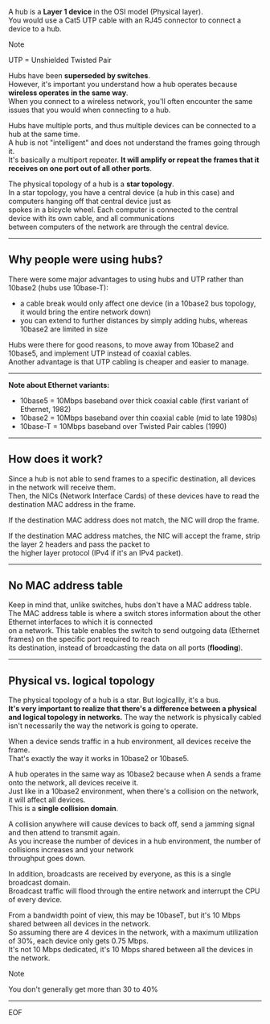 A hub is a **Layer 1 device** in the OSI model (Physical layer).  
You would use a Cat5 UTP cable with an RJ45 connector to connect a device to a hub.  

>[!note]
>UTP = Unshielded Twisted Pair

Hubs have been **superseded by switches**.  
However, it's important you understand how a hub operates because **wireless operates in the same way**.  
When you connect to a wireless network, you'll often encounter the same issues that you would when connecting to a hub.  

Hubs have multiple ports, and thus multiple devices can be connected to a hub at the same time.  
A hub is not "intelligent" and does not understand the frames going through it.  
It's basically a multiport repeater. **It will amplify or repeat the frames that it receives on one port out of all other ports**.  

The physical topology of a hub is a **star topology**.  
In a star topology, you have a central device (a hub in this case) and computers hanging off that central device just as  
spokes in a bicycle wheel. Each computer is connected to the central device with its own cable, and all communications  
between computers of the network are through the central device.  

---

## Why people were using hubs?

There were some major advantages to using hubs and UTP rather than 10base2 (hubs use 10base-T):
- a cable break would only affect one device (in a 10base2 bus topology, it would bring the entire network down)
- you can extend to further distances by simply adding hubs, whereas 10base2 are limited in size

Hubs were there for good reasons, to move away from 10base2 and 10base5, and implement UTP instead of coaxial cables.  
Another advantage is that UTP cabling is cheaper and easier to manage.

---

**Note about Ethernet variants:**
- 10base5 = 10Mbps baseband over thick coaxial cable (first variant of Ethernet, 1982)
- 10base2 = 10Mbps baseband over thin coaxial cable (mid to late 1980s)
- 10base-T = 10Mbps baseband over Twisted Pair cables (1990)

---

## How does it work?

Since a hub is not able to send frames to a specific destination, all devices in the network will receive them.  
Then, the NICs (Network Interface Cards) of these devices have to read the destination MAC address in the frame.  

If the destination MAC address does not match, the NIC will drop the frame.  

If the destination MAC address matches, the NIC will accept the frame, strip the layer 2 headers and pass the packet to  
the higher layer protocol (IPv4 if it's an IPv4 packet).  

---

## No MAC address table

Keep in mind that, unlike switches, hubs don't have a MAC address table.  
The MAC address table is where a switch stores information about the other Ethernet interfaces to which it is connected  
on a network. This table enables the switch to send outgoing data (Ethernet frames) on the specific port required to reach  
its destination, instead of broadcasting the data on all ports (**flooding**).

---

## Physical vs. logical topology

The physical topology of a hub is a star. But logicallly, it's a bus.  
**It's very important to realize that there's a difference between a physical and logical topology in networks.**
The way the network is physically cabled isn't necessarily the way the network is going to operate.  

When a device sends traffic in a hub environment, all devices receive the frame.  
That's exactly the way it works in 10base2 or 10base5.  

A hub operates in the same way as 10base2 because when A sends a frame onto the network, all devices receive it.  
Just like in a 10base2 environment, when there's a collision on the network, it will affect all devices.  
This is a **single collision domain**.  

A collision anywhere will cause devices to back off, send a jamming signal and then attend to transmit again.  
As you increase the number of devices in a hub environment, the number of collisions increases and your network  
throughput goes down.  

In addition, broadcasts are received by everyone, as this is a single broadcast domain.  
Broadcast traffic will flood through the entire network and interrupt the CPU of every device.  

From a bandwidth point of view, this may be 10baseT, but it's 10 Mbps shared between all devices in the network.  
So assuming there are 4 devices in the network, with a maximum utilization of 30%, each device only gets 0.75 Mbps.  
It's not 10 Mbps dedicated, it's 10 Mbps shared between all the devices in the network.

>[!note]
>You don't generally get more than 30 to 40%




---
EOF
